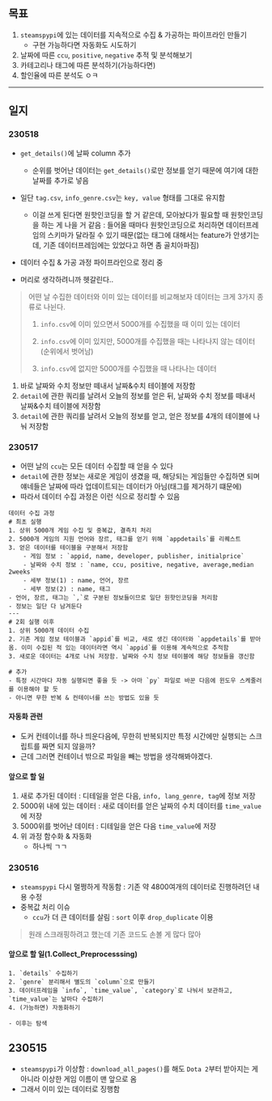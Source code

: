 
## 목표
1. `steamspypi`에 있는 데이터를 지속적으로 수집 & 가공하는 파이프라인 만들기
	- 구현 가능하다면 자동화도 시도하기
2. 날짜에 따른 `ccu`, `positive`, `negative` 추적 및 분석해보기
3. 카테고리나 태그에 따른 분석하기(가능하다면)
4. 할인율에 따른 분석도 ㅇㅋ

---

## 일지

### 230518
- `get_details()`에 날짜 column 추가
	- 순위를 벗어난 데이터는 `get_details()`로만 정보를 얻기 때문에 여기에 대한 날짜를 추가로 넣음
- 일단 `tag.csv`, `info_genre.csv`는 `key, value` 형태를 그대로 유지함
	- 이걸 쓰게 된다면 원핫인코딩을 할 거 같은데, 모아놨다가 필요할 때 원핫인코딩을 하는 게 나을 거 같음 :  들어올 때마다 원핫인코딩으로 처리하면 데이터프레임의 스키마가 달라질 수 있기 때문(없는 태그에 대해서는 feature가 안생기는데, 기존 데이터프레임에는 있었다고 하면 좀 골치아파짐)
- 데이터 수집 & 가공 과정 파이프라인으로 정리 중

- 머리로 생각하려니까 헷갈린다..
> 어떤 날 수집한 데이터와 이미 있는 데이터를 비교해보자
> 데이터는 크게 3가지 종류로 나뉜다.
> 1. `info.csv`에 이미 있으면서 5000개를 수집했을 때 이미 있는 데이터  
>
> 2. `info.csv`에 이미 있지만, 5000개를 수집했을 때는 나타나지 않는 데이터(순위에서 벗어남)  
> 3. `info.csv`에 없지만 5000개를 수집했을 때 나타나는 데이터  
1. 바로 날짜와 수치 정보만 떼내서 날짜&수치 테이블에 저장함
2. `detail`에 관한 쿼리를 날려서 오늘의 정보를 얻은 뒤, 날짜와 수치 정보를 떼내서 날짜&수치 테이블에 저장함
3. `detail`에 관한 쿼리를 날려서 오늘의 정보를 얻고, 얻은 정보를 4개의 테이블에 나눠 저장함


### 230517
- 어떤 날의 `ccu`는 모든 데이터 수집할 때 얻을 수 있다
- `detail`에 관한 정보는 새로운 게임이 생겼을 때, 해당되는 게임들만 수집하면 되며 얘네들은 날짜에 따라 업데이트되는 데이터가 아님(태그를 제거하기 떄문에)
- 따라서 데이터 수집 과정은 이런 식으로 정리할 수 있음
```
데이터 수집 과정
# 최초 실행
1. 상위 5000개 게임 수집 및 중복값, 결측치 처리
2. 5000개 게임의 지원 언어와 장르, 태그를 얻기 위해 `appdetails`를 리퀘스트
3. 얻은 데이터를 테이블을 구분해서 저장함
	- 게임 정보 : `appid, name, developer, publisher, initialprice`
	- 날짜와 수치 정보 : `name, ccu, positive, negative, average,median 2weeks`
	- 세부 정보(1) : name, 언어, 장르
	- 세부 정보(2) : name, 태그
- 언어, 장르, 태그는 `,`로 구분된 정보들이므로 일단 원핫인코딩을 처리함
- 정보는 일단 다 남겨둔다
---
# 2회 실행 이후
1. 상위 5000개 데이터 수집
2. 기존 게임 정보 테이블과 `appid`를 비교, 새로 생긴 데이터와 `appdetails`를 받아옴. 이미 수집된 적 있는 데이터라면 역시 `appid`를 이용해 계속적으로 추적함
3. 새로운 데이터는 4개로 나눠 저장함. 날짜와 수치 정보 테이블에 해당 정보들을 갱신함

# 추가
- 특정 시간마다 자동 실행되면 좋을 듯 -> 아마 `py` 파일로 바꾼 다음에 윈도우 스케줄러를 이용해야 할 듯
- 아니면 무한 반복 & 컨테이너를 쓰는 방법도 있을 듯
```

#### 자동화 관련
- 도커 컨테이너를 하나 띄운다음에, 무한히 반복되지만 특정 시간에만 실행되는 스크립트를 짜면 되지 않을까? 
- 근데 그러면 컨테이너 밖으로 파일을 빼는 방법을 생각해봐야겠다. 

#### 앞으로 할 일
1. 새로 추가된 데이터 : 디테일을 얻은 다음, `info, lang_genre, tag`에 정보 저장
2. 5000위 내에 있는 데이터 : 새로 데이터를 얻은 날짜의 수치 데이터를 `time_value`에 저장
3. 5000위를 벗어난 데이터 : 디테일을 얻은 다음 `time_value`에 저장
4. 위 과정 함수화 & 자동화
	- 하나씩 ㄱㄱ


### 230516
- `steamspypi` 다시 멀쩡하게 작동함 : 기존 약 4800여개의 데이터로 진행하려던 내용 수정
- 중복값 처리 이슈
	- `ccu`가 더 큰 데이터를 살림 : `sort` 이후 `drop_duplicate` 이용
> 원래 스크래핑하려고 했는데 기존 코드도 손볼 게 많다 많아

#### 앞으로 할 일(1.Collect_Preprocesssing)
```
1. `details` 수집하기
2. `genre` 분리해서 별도의 `column`으로 만들기
3. 데이터프레임을 `info`, `time_value`, `category`로 나눠서 보관하고, `time_value`는 날마다 수집하기
4. (가능하면) 자동화하기

- 이후는 탐색
```



## 230515 
- `steamspypi`가 이상함 : `download_all_pages()`를 해도 `Dota 2`부터 받아지는 게 아니라 이상한 게임 이름이 맨 앞으로 옴
- 그래서 이미 있는 데이터로 징행함
